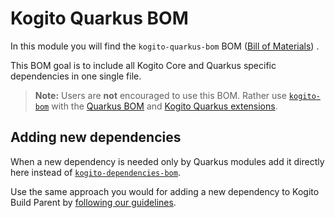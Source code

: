 <!--
  Licensed to the Apache Software Foundation (ASF) under one
  or more contributor license agreements.  See the NOTICE file
  distributed with this work for additional information
  regarding copyright ownership.  The ASF licenses this file
  to you under the Apache License, Version 2.0 (the
  "License"); you may not use this file except in compliance
  with the License.  You may obtain a copy of the License at

    http://www.apache.org/licenses/LICENSE-2.0

  Unless required by applicable law or agreed to in writing,
  software distributed under the License is distributed on an
  "AS IS" BASIS, WITHOUT WARRANTIES OR CONDITIONS OF ANY
  KIND, either express or implied.  See the License for the
  specific language governing permissions and limitations
  under the License.
  -->

# Kogito Quarkus BOM

In this module you will find the `kogito-quarkus-bom`
BOM ([Bill of Materials](https://maven.apache.org/guides/introduction/introduction-to-dependency-mechanism.html#bill-of-materials-bom-poms))
.

This BOM goal is to include all Kogito Core and Quarkus specific dependencies in one single file.

> **Note:** Users are **not** encouraged to use this BOM. Rather use [`kogito-bom`](../../kogito-bom) with the [Quarkus BOM]() and [Kogito Quarkus extensions](../extensions).

## Adding new dependencies

When a new dependency is needed only by Quarkus modules add it directly here instead
of [`kogito-dependencies-bom`](../../kogito-build/kogito-dependencies-bom).

Use the same approach you would for adding a new dependency to Kogito Build Parent
by [following our guidelines](../../CONTRIBUTING.md#requirements-for-dependencies).
